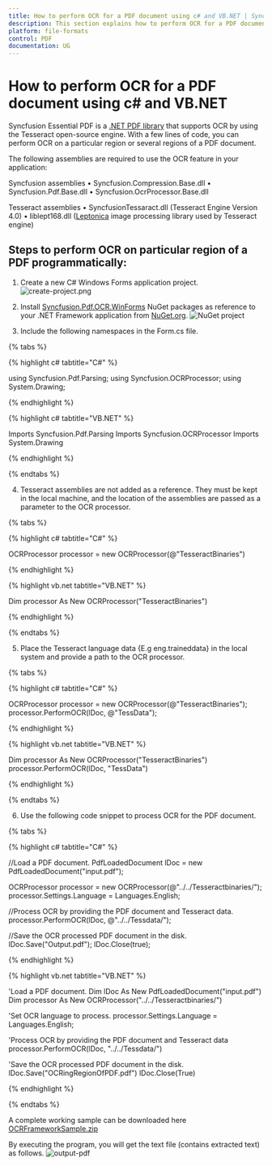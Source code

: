 ```yaml
---
title: How to perform OCR for a PDF document using c# and VB.NET | Syncfusion
description: This section explains how to perform OCR for a PDF document using c# and VB.NET.
platform: file-formats
control: PDF
documentation: UG
---
```


# How to perform OCR for a PDF document using c# and VB.NET

Syncfusion Essential PDF is a [.NET PDF library](https://www.syncfusion.com/pdf-framework/net/pdf-library) that supports OCR by using the Tesseract open-source engine. With a few lines of code, you can perform OCR on a particular region or several regions of a PDF document.

The following assemblies are required to use the OCR feature in your application:

Syncfusion assemblies
•	Syncfusion.Compression.Base.dll
•	Syncfusion.Pdf.Base.dll
•	Syncfusion.OcrProcessor.Base.dll

Tesseract assemblies
•	SyncfusionTessaract.dll (Tesseract Engine Version 4.0)
•	liblept168.dll ([Leptonica](http://www.leptonica.com/) image processing library used by Tesseract engine) 

## Steps to perform OCR on particular region of a PDF programmatically: 

1.	Create a new C# Windows Forms application project. 
![create-project.png](OCR_images/create_framework_project.png)

2.  Install [Syncfusion.Pdf.OCR.WinForms](https://www.nuget.org/packages/Syncfusion.PDF.OCR.WinForms/) NuGet packages as reference to your .NET Framework application from [NuGet.org](https://www.nuget.org/). 
![NuGet project](OCR_images/install_NuGet_framework.png)

3.	Include the following namespaces in the Form.cs file.

{% tabs %}  

{% highlight c# tabtitle="C#" %}

using Syncfusion.Pdf.Parsing;
using Syncfusion.OCRProcessor;
using System.Drawing;

{% endhighlight %}

{% highlight c# tabtitle="VB.NET" %}

Imports Syncfusion.Pdf.Parsing
Imports Syncfusion.OCRProcessor
Imports System.Drawing

{% endhighlight %}

{% endtabs %}  

4.	Tesseract assemblies are not added as a reference. They must be kept in the local machine, and the location of the assemblies are passed as a parameter to the OCR processor.

{% tabs %}  

{% highlight c# tabtitle="C#" %}

OCRProcessor processor = new OCRProcessor(@"TesseractBinaries\")

{% endhighlight %}

{% highlight vb.net tabtitle="VB.NET" %}

Dim processor As New OCRProcessor("TesseractBinaries\")

{% endhighlight %}

{% endtabs %}  

5.	Place the Tesseract language data {E.g eng.traineddata} in the local system and provide a path to the OCR processor.

{% tabs %}  

{% highlight c# tabtitle="C#" %}

OCRProcessor processor = new OCRProcessor(@"TesseractBinaries\");
processor.PerformOCR(lDoc, @"TessData\");

{% endhighlight %}

{% highlight vb.net tabtitle="VB.NET" %}

Dim processor As New OCRProcessor("TesseractBinaries\")
processor.PerformOCR(lDoc, "TessData\")

{% endhighlight %}

{% endtabs %} 

6.	Use the following code snippet to process OCR for the PDF document.

{% tabs %}  

{% highlight c# tabtitle="C#" %}

//Load a PDF document.
PdfLoadedDocument lDoc = new PdfLoadedDocument("input.pdf");

OCRProcessor processor = new OCRProcessor(@"../../Tesseractbinaries/");
processor.Settings.Language = Languages.English;

//Process OCR by providing the PDF document and Tesseract data.
processor.PerformOCR(lDoc, @"../../Tessdata/");

//Save the OCR processed PDF document in the disk.
lDoc.Save("Output.pdf");
lDoc.Close(true);

{% endhighlight %}

{% highlight vb.net tabtitle="VB.NET" %}

'Load a PDF document.
Dim lDoc As New PdfLoadedDocument("input.pdf")
Dim processor As New OCRProcessor("../../Tesseractbinaries/")

'Set OCR language to process.
processor.Settings.Language = Languages.English;

'Process OCR by providing the PDF document and Tesseract data
processor.PerformOCR(lDoc, "../../Tessdata/")

'Save the OCR processed PDF document in the disk.
lDoc.Save("OCRingRegionOfPDF.pdf")
lDoc.Close(True)

{% endhighlight %}

{% endtabs %} 

A complete working sample can be downloaded here [OCRFrameworkSample.zip](https://www.syncfusion.com/downloads/support/directtrac/general/ze/OCRFramework_Sample57780594.zip)

By executing the program, you will get the text file (contains extracted text) as follows. 
![output-pdf](OCR_images/framework_output.png)



